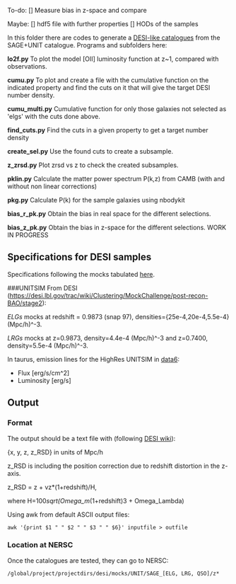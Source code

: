 To-do:
[] Measure bias in z-space and compare

Maybe:
[] hdf5 file with further properties
[] HODs of the samples

In this folder there are codes to generate a [DESI-like catalogues](https://desi.lbl.gov/trac/wiki/Clustering/MockChallenge/make_galaxy) from the SAGE+UNIT catalogue. Programs and subfolders here:

**lo2f.py** To plot the model [OII] luminosity function at z~1, compared with observations.

**cumu.py** To plot and create a file with the cumulative function on the indicated property and find the cuts on it that will give the target DESI number density.

**cumu_multi.py** Cumulative function for only those galaxies not selected as 'elgs' with the cuts done above.

**find_cuts.py** Find the cuts in a given property to get a target number density

**create_sel.py** Use the found cuts to create a subsample.

**z_zrsd.py** Plot zrsd vs z to check the created subsamples.

**pklin.py** Calculate the matter power spectrum P(k,z) from CAMB (with and without non linear corrections)

**pkg.py** Calculate P(k) for the sample galaxies using nbodykit

**bias_r_pk.py** Obtain the bias in real space for the different selections.

**bias_z_pk.py** Obtain the bias in z-space for the different selections. WORK IN PROGRESS

## Specifications for DESI samples

Specifications following the mocks tabulated [here](https://desi.lbl.gov/trac/wiki/Clustering/MockChallenge/post-recon-BAO/stage2).

###UNITSIM
From DESI (https://desi.lbl.gov/trac/wiki/Clustering/MockChallenge/post-recon-BAO/stage2):

*ELGs* mocks at redshift = 0.9873 (snap 97), densities={25e-4,20e-4,5.5e-4}(Mpc/h)^-3.

*LRGs* mocks at z=0.9873, density=4.4e-4 (Mpc/h)^-3 and z=0.7400, density=5.5e-4 (Mpc/h)^-3.

In taurus, emission lines for the HighRes UNITSIM in [data6](/data6/users/aknebe/Projects/UNITSIM/ELGs_DESI/):

* Flux [erg/s/cm^2]
* Luminosity [erg/s]

## Output

### Format
The output should be a text file with (following [DESI wiki](https://desi.lbl.gov/trac/wiki/CosmoSimsWG/DESI_mocks)):

{x, y, z, z_RSD} in units of Mpc/h

z_RSD is including the position correction due to redshift distortion in the z-axis. 

z_RSD = z + vz*(1+redshift)/H,

where H=100*sqrt(Omega_m*(1+redshift)3 + Omega_Lambda)


Using awk from default ASCII output files:
```
awk '{print $1 " " $2 " " $3 " " $6}' inputfile > outfile
```

### Location at NERSC

Once the catalogues are tested, they can go to NERSC:
```
/global/project/projectdirs/desi/mocks/UNIT/SAGE_[ELG, LRG, QSO]/z*
```
